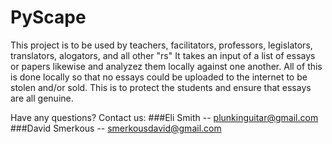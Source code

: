 # PyScape
This project is to be used by teachers, facilitators, professors, legislators, translators, alogators, and all other "rs"
It takes an input of a list of essays or papers likewise and analyzez them locally against one another. 
All of this is done locally so that no essays could be uploaded to the internet to be stolen and/or sold. This is to protect the students
and ensure that essays are all genuine. 

Have any questions?
Contact us:
###Eli Smith -- plunkinguitar@gmail.com
###David Smerkous -- smerkousdavid@gmail.com
